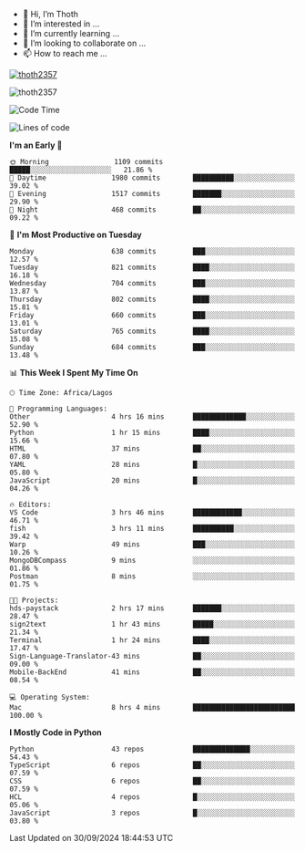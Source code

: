 <!---
thoth2357/thoth2357 is a ✨ special ✨ repository because its `README.md` (this file) appears on your GitHub profile.
You can click the Preview link to take a look at your changes.
--->

- 👋 Hi, I’m Thoth
- 👀 I’m interested in ...
- 🌱 I’m currently learning ...
- 💞️ I’m looking to collaborate on ...
- 📫 How to reach me ...


<p align="left"> <a href="https://github.com/ryo-ma/github-profile-trophy"><img src="https://github-profile-trophy.vercel.app/?username=thoth2357&theme=gruvbox&no-bg=true&no-frame=false&title=MultiLanguage,Commits,Repositories,Stars,Followers,PullRequest,Reviews,Issues" alt="thoth2357" /></a> </p>

<p align="left"> <img src="https://komarev.com/ghpvc/?username=thoth2357&label=Profile%20views&color=0e75b6&style=flat" alt="thoth2357" /> </p>

<!--START_SECTION:waka-->
![Code Time](http://img.shields.io/badge/Code%20Time-3%2C302%20hrs%2046%20mins-blue)

![Lines of code](https://img.shields.io/badge/From%20Hello%20World%20I%27ve%20Written-30.8%20million%20lines%20of%20code-blue)

**I'm an Early 🐤** 

```text
🌞 Morning                1109 commits        █████░░░░░░░░░░░░░░░░░░░░   21.86 % 
🌆 Daytime                1980 commits        ██████████░░░░░░░░░░░░░░░   39.02 % 
🌃 Evening                1517 commits        ███████░░░░░░░░░░░░░░░░░░   29.90 % 
🌙 Night                  468 commits         ██░░░░░░░░░░░░░░░░░░░░░░░   09.22 % 
```
📅 **I'm Most Productive on Tuesday** 

```text
Monday                   638 commits         ███░░░░░░░░░░░░░░░░░░░░░░   12.57 % 
Tuesday                  821 commits         ████░░░░░░░░░░░░░░░░░░░░░   16.18 % 
Wednesday                704 commits         ███░░░░░░░░░░░░░░░░░░░░░░   13.87 % 
Thursday                 802 commits         ████░░░░░░░░░░░░░░░░░░░░░   15.81 % 
Friday                   660 commits         ███░░░░░░░░░░░░░░░░░░░░░░   13.01 % 
Saturday                 765 commits         ████░░░░░░░░░░░░░░░░░░░░░   15.08 % 
Sunday                   684 commits         ███░░░░░░░░░░░░░░░░░░░░░░   13.48 % 
```


📊 **This Week I Spent My Time On** 

```text
🕑︎ Time Zone: Africa/Lagos

💬 Programming Languages: 
Other                    4 hrs 16 mins       █████████████░░░░░░░░░░░░   52.90 % 
Python                   1 hr 15 mins        ████░░░░░░░░░░░░░░░░░░░░░   15.66 % 
HTML                     37 mins             ██░░░░░░░░░░░░░░░░░░░░░░░   07.80 % 
YAML                     28 mins             █░░░░░░░░░░░░░░░░░░░░░░░░   05.80 % 
JavaScript               20 mins             █░░░░░░░░░░░░░░░░░░░░░░░░   04.26 % 

🔥 Editors: 
VS Code                  3 hrs 46 mins       ████████████░░░░░░░░░░░░░   46.71 % 
fish                     3 hrs 11 mins       ██████████░░░░░░░░░░░░░░░   39.42 % 
Warp                     49 mins             ███░░░░░░░░░░░░░░░░░░░░░░   10.26 % 
MongoDBCompass           9 mins              ░░░░░░░░░░░░░░░░░░░░░░░░░   01.86 % 
Postman                  8 mins              ░░░░░░░░░░░░░░░░░░░░░░░░░   01.75 % 

🐱‍💻 Projects: 
hds-paystack             2 hrs 17 mins       ███████░░░░░░░░░░░░░░░░░░   28.47 % 
sign2text                1 hr 43 mins        █████░░░░░░░░░░░░░░░░░░░░   21.34 % 
Terminal                 1 hr 24 mins        ████░░░░░░░░░░░░░░░░░░░░░   17.47 % 
Sign-Language-Translator-43 mins             ██░░░░░░░░░░░░░░░░░░░░░░░   09.00 % 
Mobile-BackEnd           41 mins             ██░░░░░░░░░░░░░░░░░░░░░░░   08.54 % 

💻 Operating System: 
Mac                      8 hrs 4 mins        █████████████████████████   100.00 % 
```

**I Mostly Code in Python** 

```text
Python                   43 repos            ██████████████░░░░░░░░░░░   54.43 % 
TypeScript               6 repos             ██░░░░░░░░░░░░░░░░░░░░░░░   07.59 % 
CSS                      6 repos             ██░░░░░░░░░░░░░░░░░░░░░░░   07.59 % 
HCL                      4 repos             █░░░░░░░░░░░░░░░░░░░░░░░░   05.06 % 
JavaScript               3 repos             █░░░░░░░░░░░░░░░░░░░░░░░░   03.80 % 
```




 Last Updated on 30/09/2024 18:44:53 UTC
<!--END_SECTION:waka-->
<!--![](http://github-profile-summary-cards.vercel.app/api/cards/profile-details?username=thoth2357&theme=2077)

![](http://github-profile-summary-cards.vercel.app/api/cards/stats?username=thoth2357&theme=2077)![](http://github-profile-summary-cards.vercel.app/api/cards/productive-time?username=thoth2357&theme=2077&utcOffset=8) -->
